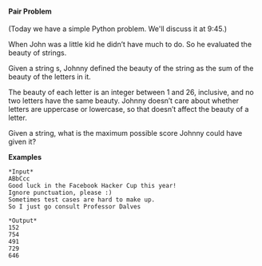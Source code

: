 #### Pair Problem

(Today we have a simple Python problem. We'll discuss it at 9:45.)

When John was a little kid he didn’t have much to do. So he evaluated the beauty of strings.

Given a string s, Johnny defined the beauty of the string as the sum of the beauty of the letters in it.

The beauty of each letter is an integer between 1 and 26, inclusive, and no two letters have the same beauty. Johnny doesn’t care about whether letters are uppercase or lowercase, so that doesn’t affect the beauty of a letter.

Given a string, what is the maximum possible score Johnny could have given it?

**Examples**

    *Input*
    ABbCcc
    Good luck in the Facebook Hacker Cup this year!
    Ignore punctuation, please :)
    Sometimes test cases are hard to make up.
    So I just go consult Professor Dalves

    *Output*
    152
    754
    491
    729
    646
